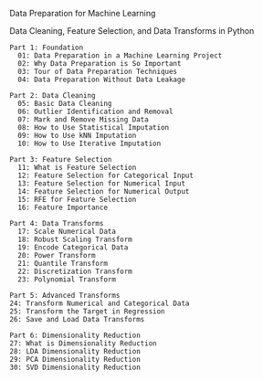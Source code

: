 Data Preparation for Machine Learning

Data Cleaning, Feature Selection, and Data Transforms in Python

    Part 1: Foundation
      01: Data Preparation in a Machine Learning Project
      02: Why Data Preparation is So Important
      03: Tour of Data Preparation Techniques
      04: Data Preparation Without Data Leakage
    
    Part 2: Data Cleaning
      05: Basic Data Cleaning
      06: Outlier Identification and Removal
      07: Mark and Remove Missing Data
      08: How to Use Statistical Imputation
      09: How to Use kNN Imputation
      10: How to Use Iterative Imputation
    
    Part 3: Feature Selection
      11: What is Feature Selection
      12: Feature Selection for Categorical Input
      13: Feature Selection for Numerical Input
      14: Feature Selection for Numerical Output
      15: RFE for Feature Selection
      16: Feature Importance
    
    Part 4: Data Transforms
      17: Scale Numerical Data
      18: Robust Scaling Transform
      19: Encode Categorical Data
      20: Power Transform
      21: Quantile Transform
      22: Discretization Transform
      23: Polynomial Transform
  
    Part 5: Advanced Transforms
    24: Transform Numerical and Categorical Data
    25: Transform the Target in Regression
    26: Save and Load Data Transforms
    
    Part 6: Dimensionality Reduction
    27: What is Dimensionality Reduction
    28: LDA Dimensionality Reduction
    29: PCA Dimensionality Reduction
    30: SVD Dimensionality Reduction
